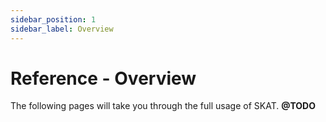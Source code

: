 ```yaml
---
sidebar_position: 1
sidebar_label: Overview
---
```


# Reference - Overview

The following pages will take you through the full usage of SKAT. **@TODO**  
